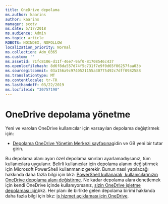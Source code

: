 ```yaml
---
title: OneDrive depolama
ms.author: kaarins
author: kaarins
manager: scotv
ms.date: 5/17/2018
ms.audience: Admin
ms.topic: article
ROBOTS: NOINDEX, NOFOLLOW
localization_priority: Normal
ms.collection: Adm_O365
ms.custom: ''
ms.assetid: 71fc8106-d11f-46e7-9af0-81708546c437
ms.openlocfilehash: 8d6f8da557d74f5c731f7e9f0d65f06257faa03b
ms.sourcegitcommit: 03a156a9c9740521155a30775492c7dff0982588
ms.translationtype: MT
ms.contentlocale: tr-TR
ms.lasthandoff: 03/22/2019
ms.locfileid: "30757190"
---
```

# <a name="manage-your-onedrive-storage"></a>OneDrive depolama yönetme

Yeni ve varolan OneDrive kullanıcılar için varsayılan depolama değiştirmek için:
  
- [Depolama OneDrive Yönetim Merkezi sayfasına](https://admin.onedrive.com/?v=StorageSettings)gidin ve GB yeni bir tutar girin.
    
Bu depolama alanı ayarı özel depolama sınırları ayarlamadıysanız, tüm kullanıcılara uygulanır. Belirli kullanıcılar için depolama alanını değiştirmek için Microsoft PowerShell kullanmanız gerekir. Bunun nasıl yapılacağı hakkında daha fazla bilgi için bkz: [PowerShell kullanarak, kullanıcılarınızın OneDrive depolama alanı değiştirme](https://go.microsoft.com/fwlink/?linkid=866402). Ne kadar depolama alanı denetlemek için kendi OneDrive içinde kullanıyorsanız, [sizin OneDrive işletme depolaması için](https://go.microsoft.com/fwlink/?linkid=866429)bkz. Her planı ile birlikte gelen depolama birimi hakkında daha fazla bilgi için bkz: [iş hizmet açıklaması için OneDrive](https://go.microsoft.com/fwlink/p/?LinkID=826071).
  

